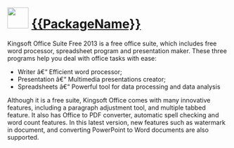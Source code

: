 ﻿# <img src="https://cdn.jsdelivr.net/gh/chocolatey/chocolatey-coreteampackages@edba4a5849ff756e767cba86641bea97ff5721fe/icons/kingsoft-office-free.png" width="48" height="48"/> [{{PackageName}}](https://chocolatey.org/packages/{{PackageName}})


Kingsoft Office Suite Free 2013 is a free office suite, which includes free word processor, spreadsheet program and presentation maker. These three programs help you deal with office tasks with ease:

* Writer â€“ Efficient word processor;
* Presentation â€“ Multimedia presentations creator;
* Spreadsheets â€“ Powerful tool for data processing and data analysis

Although it is a free suite, Kingsoft Office comes with many innovative features, including a paragraph adjustment tool, and multiple tabbed feature. It also has Office to PDF converter, automatic spell checking and word count features. In this latest version, new features such as watermark in document, and converting PowerPoint to Word documents are also supported.


